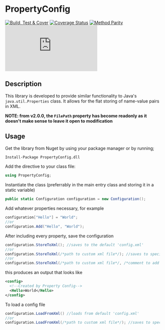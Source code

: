 # PropertyConfig

[![Build, Test & Cover](https://github.com/bolorundurowb/PropertyConfig/actions/workflows/build-and-test.yml/badge.svg)](https://github.com/bolorundurowb/PropertyConfig/actions/workflows/build-and-test.yml)
[![Coverage Status](https://coveralls.io/repos/github/bolorundurowb/PropertyConfig/badge.svg?branch=master)](https://coveralls.io/github/bolorundurowb/PropertyConfig?branch=master) [![Method Parity](https://img.shields.io/badge/method----parity-6%20%2F%2015-yellowgreen.svg)]() [![NuGet Badge](https://buildstats.info/nuget/propertyconfig.dll)](https://www.nuget.org/packages/PropertyConfig.dll/) 


## Description

This library is developed to provide similar functionality to Java's `java.util.Properties` class. It allows for the flat storing of name-value pairs in XML.

**NOTE: from v2.0.0, the `FilePath` property has become readonly as it doesn't make sense to leave it open to modification**

## Usage
Get the library from Nuget by using your package manager or by running;

```bash
Install-Package PropertyConfig.dll
```

Add the directive to your class file:
```csharp
using PropertyConfig;
```

Instantiate the class (preferrably in the main entry class and storing it in a static variable)
```csharp
public static Configuration configuration = new Configuration();
```

Add whatever properties necessary, for example
```csharp
configuration["Hello"] = "World";
//or 
configuration.Add("Hello", "World");
```

After including every property, save the configuration
```csharp
configuration.StoreToXml(); //saves to the default 'config.xml'
//or
configuration.StoreToXml(/*path to custom xml file*/); //saves to specified xml file
//or
configuration.StoreToXml(/*path to custom xml file*/, /*comment to add to config files*/);
```

this produces an output that looks like
```xml
<config>
  <!--Created by Property Config-->
  <Hello>World</Hello>
</config>
```

To load a config file
```csharp
configuration.LoadFromXml() //loads from default 'config.xml'
//or
configuration.LoadFromXml(/*path to custom xml file*/); //saves to specified xml file
```
